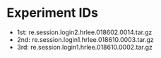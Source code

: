 # Experiment IDs
- 1st: re.session.login2.hrlee.018602.0014.tar.gz
- 2nd: re.session.login1.hrlee.018610.0003.tar.gz
- 3rd: re.session.login1.hrlee.018610.0002.tar.gz

